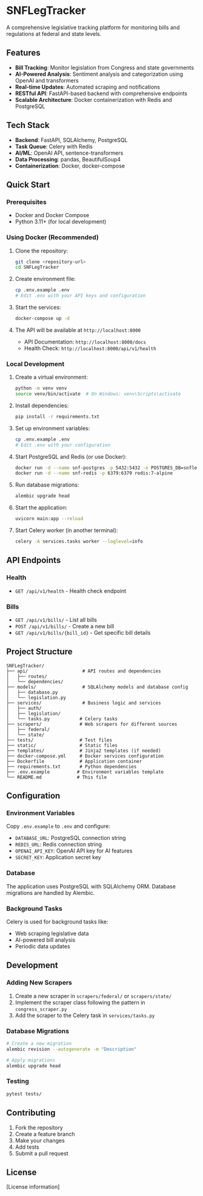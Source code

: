 # SNFLegTracker

A comprehensive legislative tracking platform for monitoring bills and regulations at federal and state levels.

## Features

- **Bill Tracking**: Monitor legislation from Congress and state governments
- **AI-Powered Analysis**: Sentiment analysis and categorization using OpenAI and transformers
- **Real-time Updates**: Automated scraping and notifications
- **RESTful API**: FastAPI-based backend with comprehensive endpoints
- **Scalable Architecture**: Docker containerization with Redis and PostgreSQL

## Tech Stack

- **Backend**: FastAPI, SQLAlchemy, PostgreSQL
- **Task Queue**: Celery with Redis
- **AI/ML**: OpenAI API, sentence-transformers
- **Data Processing**: pandas, BeautifulSoup4
- **Containerization**: Docker, docker-compose

## Quick Start

### Prerequisites

- Docker and Docker Compose
- Python 3.11+ (for local development)

### Using Docker (Recommended)

1. Clone the repository:
   ```bash
   git clone <repository-url>
   cd SNFLegTracker
   ```

2. Create environment file:
   ```bash
   cp .env.example .env
   # Edit .env with your API keys and configuration
   ```

3. Start the services:
   ```bash
   docker-compose up -d
   ```

4. The API will be available at `http://localhost:8000`
   - API Documentation: `http://localhost:8000/docs`
   - Health Check: `http://localhost:8000/api/v1/health`

### Local Development

1. Create a virtual environment:
   ```bash
   python -m venv venv
   source venv/bin/activate  # On Windows: venv\Scripts\activate
   ```

2. Install dependencies:
   ```bash
   pip install -r requirements.txt
   ```

3. Set up environment variables:
   ```bash
   cp .env.example .env
   # Edit .env with your configuration
   ```

4. Start PostgreSQL and Redis (or use Docker):
   ```bash
   docker run -d --name snf-postgres -p 5432:5432 -e POSTGRES_DB=snflegtracker -e POSTGRES_USER=snflegtracker -e POSTGRES_PASSWORD=password postgres:15
   docker run -d --name snf-redis -p 6379:6379 redis:7-alpine
   ```

5. Run database migrations:
   ```bash
   alembic upgrade head
   ```

6. Start the application:
   ```bash
   uvicorn main:app --reload
   ```

7. Start Celery worker (in another terminal):
   ```bash
   celery -A services.tasks worker --loglevel=info
   ```

## API Endpoints

### Health
- `GET /api/v1/health` - Health check endpoint

### Bills
- `GET /api/v1/bills/` - List all bills
- `POST /api/v1/bills/` - Create a new bill
- `GET /api/v1/bills/{bill_id}` - Get specific bill details

## Project Structure

```
SNFLegTracker/
├── api/                    # API routes and dependencies
│   ├── routes/
│   └── dependencies/
├── models/                 # SQLAlchemy models and database config
│   ├── database.py
│   └── legislation.py
├── services/               # Business logic and services
│   ├── auth/
│   ├── legislation/
│   └── tasks.py           # Celery tasks
├── scrapers/              # Web scrapers for different sources
│   ├── federal/
│   └── state/
├── tests/                 # Test files
├── static/                # Static files
├── templates/             # Jinja2 templates (if needed)
├── docker-compose.yml     # Docker services configuration
├── Dockerfile             # Application container
├── requirements.txt       # Python dependencies
├── .env.example          # Environment variables template
└── README.md             # This file
```

## Configuration

### Environment Variables

Copy `.env.example` to `.env` and configure:

- `DATABASE_URL`: PostgreSQL connection string
- `REDIS_URL`: Redis connection string
- `OPENAI_API_KEY`: OpenAI API key for AI features
- `SECRET_KEY`: Application secret key

### Database

The application uses PostgreSQL with SQLAlchemy ORM. Database migrations are handled by Alembic.

### Background Tasks

Celery is used for background tasks like:
- Web scraping legislative data
- AI-powered bill analysis
- Periodic data updates

## Development

### Adding New Scrapers

1. Create a new scraper in `scrapers/federal/` or `scrapers/state/`
2. Implement the scraper class following the pattern in `congress_scraper.py`
3. Add the scraper to the Celery task in `services/tasks.py`

### Database Migrations

```bash
# Create a new migration
alembic revision --autogenerate -m "Description"

# Apply migrations
alembic upgrade head
```

### Testing

```bash
pytest tests/
```

## Contributing

1. Fork the repository
2. Create a feature branch
3. Make your changes
4. Add tests
5. Submit a pull request

## License

[License information]